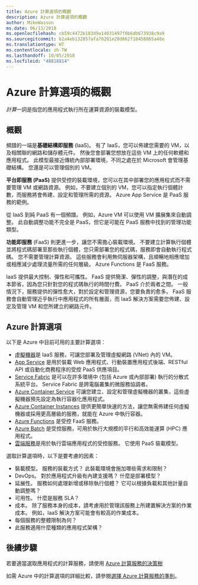 ```yaml
---
title: Azure 計算選項的概觀
description: Azure 計算選項的概觀
author: MikeWasson
ms.date: 06/13/2018
ms.openlocfilehash: cb59c4472b183d9a14031497f0b6db673938c9a9
ms.sourcegitcommit: b2a4eb132857afa70201e28d662f18458865a48e
ms.translationtype: HT
ms.contentlocale: zh-TW
ms.lasthandoff: 10/05/2018
ms.locfileid: "48818814"
---
```

# <a name="overview-of-azure-compute-options"></a>Azure 計算選項的概觀

*計算*一詞是指您的應用程式執行所在運算資源的裝載模型。 

## <a name="overview"></a>概觀

頻譜的一端是**基礎結構即服務** (IaaS)。 有了 IaaS，您可以佈建您需要的 VM，以及相關聯的網路和儲存體元件。 然後您會部署您想放在這些 VM 上的任何軟體和應用程式。 此模型最接近傳統內部部署環境，不同之處在於 Microsoft 會管理基礎結構。 您還是可以管理個別的 VM。  

**平台即服務 (PaaS)** 提供受控的裝載環境，您可以在其中部署您的應用程式而不需要管理 VM 或網路資源。 例如，不要建立個別的 VM，您可以指定執行個體計數，而服務將會佈建、設定和管理所需的資源。 Azure App Service 是 PaaS 服務的範例。

從 IaaS 到純 PaaS 有一個頻譜。 例如，Azure VM 可以使用 VM 擴展集來自動調整。 此自動調整功能不完全是 PaaS，但它是可能在 PaaS 服務中找到的管理功能類型。

**功能即服務** (FaaS) 則更進一步，讓您不需擔心裝載環境。 不要建立計算執行個體並將程式碼部署至那些執行個體，您只需部署您的程式碼，服務即會自動執行程式碼。 您不需要管理計算資源。 這些服務會利用無伺服器架構，且順暢地相應增加或相應減少處理流量所需的任何層級。 Azure Functions 是 FaaS 服務。

IaaS 提供最大控制、彈性和可攜性。 FaaS 提供簡潔、彈性的調整，與潛在的成本節省，因為您只針對您的程式碼執行的時間付費。 PaaS 介於兩者之間。 一般情況下，服務提供的彈性愈大，對於設定和管理資源，您要負責的愈多。 FaaS 服務會自動管理近乎執行中應用程式的所有層面，而 IaaS 解決方案需要您佈建、設定及管理 VM 和您所建立的網路元件。

## <a name="azure-compute-options"></a>Azure 計算選項

以下是 Azure 中目前可用的主要計算選項：

- [虛擬機器](/azure/virtual-machines/)是 IaaS 服務，可讓您部署及管理虛擬網路 (VNet) 內的 VM。
- [App Service](/azure/app-service/app-service-value-prop-what-is) 是用於裝載 Web 應用程式、行動裝置應用程式後端、RESTful API 或自動化商務程序的受控 PaaS 供應項目。
- [Service Fabric](/azure/service-fabric/service-fabric-overview) 是可以在許多環境中 (包括 Azure 或內部部署) 執行的分散式系統平台。 Service Fabric 是跨電腦叢集的微服務協調者。 
- [Azure Container Service](/azure/container-service/container-service-intro) 可讓您建立、設定和管理虛擬機器的叢集，這些虛擬機器預先設定為執行容器化應用程式。
- [Azure Container Instances](/azure/container-instances/container-instances-overview) 提供更簡單快速的方法，讓您無需佈建任何虛擬機器或採用更高層級的服務，就能在 Azure 中執行容器。
- [Azure Functions](/azure/azure-functions/functions-overview) 是受控 FaaS 服務。
- [Azure Batch](/azure/batch/batch-technical-overview) 是受控服務，可用於執行大規模的平行和高效能運算 (HPC) 應用程式。
- [雲端服務](/azure/cloud-services/cloud-services-choose-me)是用於執行雲端應用程式的受控服務。 它使用 PaaS 裝載模型。 

選取計算選項時，以下是要考慮的因素：

- 裝載模型。 服務的裝載方式？ 此裝載環境會施加哪些需求和限制？ 
- DevOps。 對於應用程式升級有內建支援嗎？ 什麼是部署模型？
- 延展性。 服務如何處理新增或移除執行個體？ 它可以根據負載和其他計量自動調整嗎？ 
- 可用性。 什麼是服務 SLA？ 
- 成本。 除了服務本身的成本，請考慮用於管理該服務上所建置解決方案的作業成本。 例如，IaaS 解決方案可能會有較高的作業成本。
- 每個服務的整體限制為何？ 
- 此服務適用什麼種類的應用程式架構？ 

## <a name="next-steps"></a>後續步驟

若要適當選取應用程式的計算服務，請使用 [Azure 計算服務的決策樹](./compute-decision-tree.md)

如需 Azure 中的計算選項的詳細比較，請參閱[選擇 Azure 計算服務的準則](./compute-comparison.md)。
